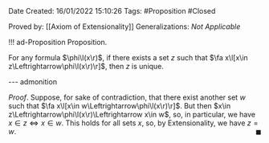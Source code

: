 <br />
<br />

Date Created: 16/01/2022 15:10:26
Tags: #Proposition #Closed

Proved by: [[Axiom of Extensionality]]
Generalizations: _Not Applicable_

!!! ad-Proposition Proposition.

For any formula $\phi\l(x\r)$, if there exists a set $z$ such that $\fa x\l[x\in z\Leftrightarrow\phi\l(x\r)\r]$, then $z$ is unique.

--- admonition

_Proof_. Suppose, for sake of contradiction, that there exist another set $w$ such that $\fa x\l[x\in w\Leftrightarrow\phi\l(x\r)\r]$. But then $x\in z\Leftrightarrow\phi\l(x\r)\Leftrightarrow x\in w$, so, in particular, we have $x\in z\Leftrightarrow x\in w$. This holds for all sets $x$, so, by Extensionality, we have $z=w$.<span style="float:right;">$\blacksquare$</span>
